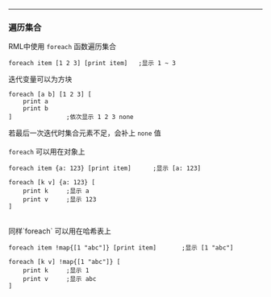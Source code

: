 
---
### 遍历集合
RML中使用 `foreach` 函数遍历集合

```
foreach item [1 2 3] [print item] 	;显示 1 ~ 3
``` 
迭代变量可以为方块

```
foreach [a b] [1 2 3] [
	print a 		
	print b
]				;依次显示 1 2 3 none
```
若最后一次迭代时集合元素不足，会补上 `none` 值
</br>
</br>
`foreach` 可以用在对象上

```
foreach item {a: 123} [print item]		;显示 [a: 123]

foreach [k v] {a: 123} [
	print k		;显示 a
	print v		;显示 123
]
```
</br>
同样`foreach` 可以用在哈希表上

```
foreach item !map{[1 "abc"]} [print item]		;显示 [1 "abc"]

foreach [k v] !map{[1 "abc"]} [
	print k		;显示 1
	print v		;显示 abc
]
```

















